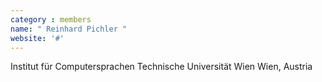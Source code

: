 ```yaml
---
category : members
name: " Reinhard Pichler " 
website: '#'
---
```

Institut für Computersprachen
Technische Universität Wien
Wien, Austria


